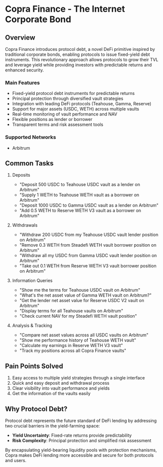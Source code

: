 # Copra Finance - The Internet Corporate Bond

## Overview

Copra Finance introduces protocol debt, a novel DeFi primitive inspired by traditional corporate bonds, enabling protocols to issue fixed-yield debt instruments. This revolutionary approach allows protocols to grow their TVL and leverage yield while providing investors with predictable returns and enhanced security.

### Main Features
- Fixed-yield protocol debt instruments for predictable returns
- Principal protection through diversified vault strategies
- Integration with leading DeFi protocols (Teahouse, Gamma, Reserve)
- Support for major assets (USDC, WETH) across multiple vaults
- Real-time monitoring of vault performance and NAV
- Flexible positions as lender or borrower
- Transparent terms and risk assessment tools

### Supported Networks
- Arbitrum

## Common Tasks

1. Deposits
   - "Deposit 500 USDC to Teahouse USDC vault as a lender on Arbitrum"
   - "Supply 1 WETH to Teahouse WETH vault as a borrower on Arbitrum"
   - "Deposit 1000 USDC to Gamma USDC vault as a lender on Arbitrum"
   - "Add 0.5 WETH to Reserve WETH V3 vault as a borrower on Arbitrum"

2. Withdrawals
   - "Withdraw 200 USDC from my Teahouse USDC vault lender position on Arbitrum"
   - "Remove 0.3 WETH from Steadefi WETH vault borrower position on Arbitrum"
   - "Withdraw all my USDC from Gamma USDC vault lender position on Arbitrum"
   - "Take out 0.1 WETH from Reserve WETH V3 vault borrower position on Arbitrum"

3. Information Queries
   - "Show me the terms for Teahouse USDC vault on Arbitrum"
   - "What's the net asset value of Gamma WETH vault on Arbitrum?"
   - "Get the lender net asset value for Reserve USDC V2 vault on Arbitrum"
   - "Display terms for all Teahouse vaults on Arbitrum"
   - "Check current NAV for my Steadefi WETH vault position"

4. Analysis & Tracking
   - "Compare net asset values across all USDC vaults on Arbitrum"
   - "Show me performance history of Teahouse WETH vault"
   - "Calculate my earnings in Reserve WETH V3 vault"
   - "Track my positions across all Copra Finance vaults"

## Pain Points Solved
1. Easy access to multiple yield strategies through a single interface
2. Quick and easy deposit and withdrawal process
3. Clear visibility into vault performance and yields
4. Get the information of the vaults easily

## Why Protocol Debt?
Protocol debt represents the future standard of DeFi lending by addressing two crucial barriers in the yield-farming space:
- **Yield Uncertainty**: Fixed-rate returns provide predictability
- **Risk Complexity**: Principal protection and simplified risk assessment

By encapsulating yield-bearing liquidity pools with protection mechanisms, Copra makes DeFi lending more accessible and secure for both protocols and users.
